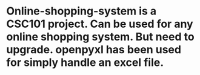 # Online-shopping-system is a CSC101 project. Can be used for any online shopping system. But need to upgrade. openpyxl has been used for simply handle an excel file. 

